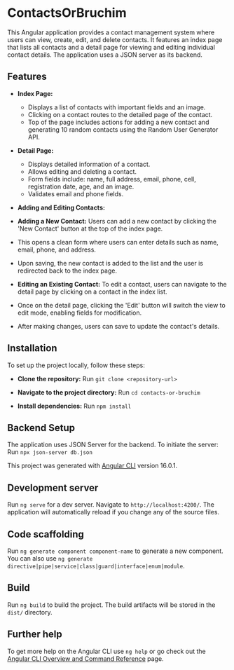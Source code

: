 # ContactsOrBruchim

This Angular application provides a contact management system where users can view, create, edit, and delete contacts.
It features an index page that lists all contacts and a detail page for viewing and editing individual contact details.
The application uses a JSON server as its backend.

## Features

- **Index Page:**
    - Displays a list of contacts with important fields and an image.
    - Clicking on a contact routes to the detailed page of the contact.
    - Top of the page includes actions for adding a new contact and generating 10 random contacts using the Random User Generator API.

- **Detail Page:**
    - Displays detailed information of a contact.
    - Allows editing and deleting a contact.
    - Form fields include: name, full address, email, phone, cell, registration date, age, and an image.
    - Validates email and phone fields.

- **Adding and Editing Contacts:**
- **Adding a New Contact:** Users can add a new contact by clicking the 'New Contact' button at the top of the index page.
- This opens a clean form where users can enter details such as name, email, phone, and address.
- Upon saving, the new contact is added to the list and the user is redirected back to the index page.
- **Editing an Existing Contact:** To edit a contact, users can navigate to the detail page by clicking on a contact in the index list. 
- Once on the detail page, clicking the 'Edit' button will switch the view to edit mode, enabling fields for modification. 
- After making changes, users can save to update the contact's details.

## Installation

To set up the project locally, follow these steps:

- **Clone the repository:** Run `git clone <repository-url>`

- **Navigate to the project directory:** Run `cd contacts-or-bruchim`

- **Install dependencies:** Run `npm install`

## Backend Setup

The application uses JSON Server for the backend. To initiate the server: Run `npx json-server db.json`

This project was generated with [Angular CLI](https://github.com/angular/angular-cli) version 16.0.1.

## Development server

Run `ng serve` for a dev server. Navigate to `http://localhost:4200/`. The application will automatically reload if you change any of the source files.

## Code scaffolding

Run `ng generate component component-name` to generate a new component. You can also use `ng generate directive|pipe|service|class|guard|interface|enum|module`.

## Build

Run `ng build` to build the project. The build artifacts will be stored in the `dist/` directory.


## Further help

To get more help on the Angular CLI use `ng help` or go check out the [Angular CLI Overview and Command Reference](https://angular.io/cli) page.
